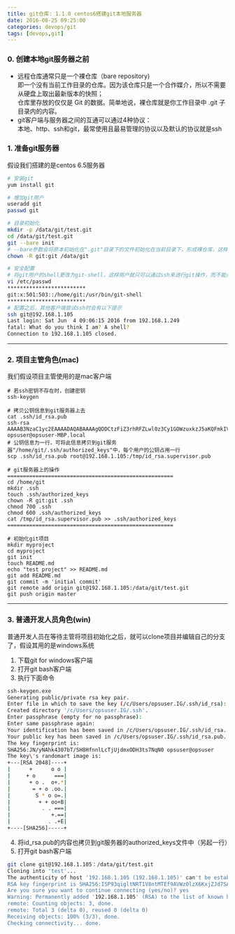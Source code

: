 ```yaml
---
title: git仓库: 1.1.0 centos6搭建git本地服务器
date: 2016-08-25 09:25:00
categories: devops/git
tags: [devops,git]
---
```


### 0. 创建本地git服务器之前
- 远程仓库通常只是一个裸仓库（bare repository)  
即一个没有当前工作目录的仓库。因为该仓库只是一个合作媒介，所以不需要从硬盘上取出最新版本的快照；  
仓库里存放的仅仅是 Git 的数据。简单地说，裸仓库就是你工作目录中 .git 子目录内的内容。
- git客户端与服务器之间的互通可以通过4种协议：  
本地、http、ssh和git，最常使用且最易管理的协议以及默认的协议就是ssh

### 1. 准备git服务器
假设我们搭建的是centos 6.5服务器
``` bash
# 安装git
yum install git

# 增加git用户
useradd git
passwd git

# 目录初始化
mkdir -p /data/git/test.git
cd /data/git/test.git
git --bare init
# --bare参数会将原本初始化在".git"目录下的文件初始化在当前目录下，形成裸仓库，这样的目的是禁止用户在此目录下进行git常规操作，以确保此目录只是作为git服务端仓库使用。
chown -R git:git /data/git

# 安全配置
# 将git用户的shell更改为git-shell，这样用户就只可以通过ssh来进行git操作，而不能进行其他操作了
vi /etc/passwd
*************************
git:x:501:503::/home/git:/usr/bin/git-shell
*************************
# 配置之后，其他客户端尝试ssh时会有以下提示
ssh git@192.168.1.105
Last login: Sat Jun  4 09:06:15 2016 from 192.168.1.249
fatal: What do you think I am? A shell?
Connection to 192.168.1.105 closed.
```

---

### 2. 项目主管角色(mac)
我们假设项目主管使用的是mac客户端
```
# 若ssh密钥不存在时，创建密钥
ssh-keygen

# 拷贝公钥信息到git服务器上去
cat .ssh/id_rsa.pub
ssh-rsa AAAAB3NzaC1yc2EAAAADAQABAAAAgQDDCtzFiZ3rhRFZLwl0z3Cy1GOWzuxkzJ5aKQFmkIVZ/HA+RC+tfgfFItOAmQDtJrBc8TXN************XGto+XxMGWdqnibcO9/7a7uhy4kh3bFyDFSwS228OlcxIuul1zNvBFPnOQqI7Mh0nZBdA2cYENOalPOw== opsuser@opsuser-MBP.local
# 公钥信息为一行，可将此信息拷贝到git服务器"/home/git/.ssh/authorized_keys"中，每个用户的公钥占用一行
scp .ssh/id_rsa.pub root@192.168.1.105:/tmp/id_rsa.supervisor.pub

# git服务器上的操作
=====================================================
cd /home/git
mkdir .ssh
touch .ssh/authorized_keys
chown -R git:git .ssh
chmod 700 .ssh
chmod 600 .ssh/authorized_keys
cat /tmp/id_rsa.supervisor.pub >> .ssh/authorized_keys
=====================================================

# 初始化git项目
mkdir myproject
cd myproject
git init
touch README.md
echo "test project" >> README.md
git add README.md
git commit -m 'initial commit'
git remote add origin git@192.168.1.105:/data/git/test.git
git push origin master
```

---

### 3. 普通开发人员角色(win)
普通开发人员在等待主管将项目初始化之后，就可以clone项目并编辑自己的分支了，假设其用的是windows系统
1. 下载git for windows客户端
2. 打开git bash客户端
3. 执行下面命令
``` bash
ssh-keygen.exe
Generating public/private rsa key pair.
Enter file in which to save the key (/c/Users/opsuser.IG/.ssh/id_rsa):
Created directory '/c/Users/opsuser.IG/.ssh'.
Enter passphrase (empty for no passphrase):
Enter same passphrase again:
Your identification has been saved in /c/Users/opsuser.IG/.ssh/id_rsa.
Your public key has been saved in /c/Users/opsuser.IG/.ssh/id_rsa.pub.
The key fingerprint is:
SHA256:JN/yNAhk4307bT/SH8HfnnlLcTjUjdmxODH3ts7NqN0 opsuser@opsuser
The key\'s randomart image is:
+---[RSA 2048]----+
|      +      o o |
|     + o      ===|
|      + o .  o+.*|
|       = + o .oo.|
|        S * o o=.|
|         + + oo+B|
|          . . ===|
|             +.==|
|            . .+E|
+----[SHA256]-----+
```
4. 将id_rsa.pub的内容也拷贝到git服务器的authorized_keys文件中（另起一行）
5. 打开git bash客户端
``` bash
git clone git@192.168.1.105：/data/git/test.git
Cloning into 'test'...
The authenticity of host '192.168.1.105 (192.168.1.105)' can't be established.
RSA key fingerprint is SHA256:ISP93qigltNRT1V8ntMTEf9AVWz0lzX6KxjZJd7SAUY.
Are you sure you want to continue connecting (yes/no)? yes
Warning: Permanently added '192.168.1.105' (RSA) to the list of known hosts.
remote: Counting objects: 3, done.
remote: Total 3 (delta 0), reused 0 (delta 0)
Receiving objects: 100% (3/3), done.
Checking connectivity... done.
```
